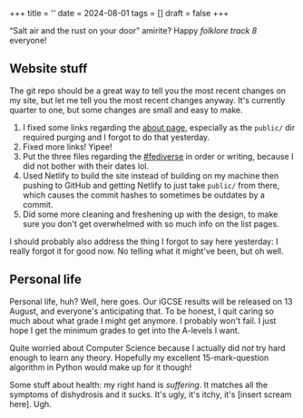+++
title = ''
date = 2024-08-01
tags = []
draft = false
+++

<q>Salt air and the rust on your door</q> amirite? Happy *folklore track 8* everyone!

## Website stuff

The git repo should be a great way to tell you the most recent changes on my site, but let me tell you the most recent changes anyway. It's currently quarter to one, but some changes are small and easy to make.

1. I fixed some links regarding the [about page](/about/), especially as the `public/` dir required purging and I forgot to do that yesterday.
2. Fixed more links! Yipee!
3. Put the three files regarding the [#fediverse](/tags/fediverse) in order or writing, because I did not bother with their dates lol.
4. Used Netlify to build the site instead of building on my machine then pushing to GitHub and getting Netlify to just take `public/` from there, which causes the commit hashes to sometimes be outdates by a commit.
5. Did some more cleaning and freshening up with the design, to make sure you don't get overwhelmed with so much info on the list pages.

I should probably also address the thing I forgot to say here yesterday: I really forgot it for good now. No telling what it might've been, but oh well.

## Personal life

Personal life, huh? Well, here goes. Our iGCSE results will be released on 13 August, and everyone's anticipating that. To be honest, I quit caring so much about what grade I might get anymore. I probably won't fail. I just hope I get the minimum grades to get into the A-levels I want.

Quite worried about Computer Science because I actually did *not* try hard enough to learn any theory. Hopefully my excellent 15-mark-question algorithm in Python would make up for it though!

Some stuff about health: my right hand is *suffering*. It matches all the symptoms of dishydrosis and it sucks. It's ugly, it's itchy, it's [insert scream here]. Ugh.
